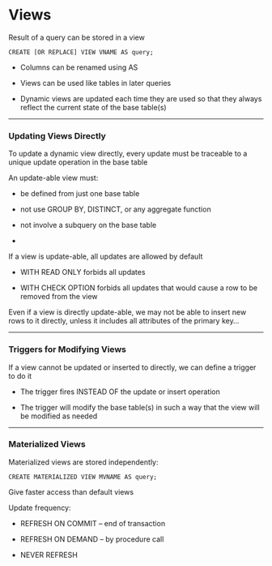 # Views

Result of a query can be stored in a view

    CREATE [OR REPLACE] VIEW VNAME AS query;

- Columns can be renamed using AS

- Views can be used like tables in later queries

- Dynamic views are updated each time they are used so that they always reflect the current state of the base table(s)

***

### Updating Views Directly

To update a dynamic view directly, every update must be traceable to a unique update operation in the base table

An update-able view must:

- be defined from just one base table

- not use GROUP BY, DISTINCT, or any aggregate function

- not involve a subquery on the base table

-

If a view is update-able, all updates are allowed by default

- WITH READ ONLY forbids all updates

- WITH CHECK OPTION forbids all updates that would cause a row to be removed from the view

Even if a view is directly update-able, we may not be able to insert new rows to it directly, unless it includes all attributes of the primary key…

***

### Triggers for Modifying Views

If a view cannot be updated or inserted to directly, we can define a trigger to do it

- The trigger fires INSTEAD OF the update or insert operation

- The trigger will modify the base table(s) in such a way that the view will be modified as needed

***

### Materialized Views

Materialized views are stored independently:

    CREATE MATERIALIZED VIEW MVNAME AS query;

Give faster access than default views

Update frequency:

- REFRESH ON COMMIT – end of transaction

- REFRESH ON DEMAND – by procedure call

- NEVER REFRESH
